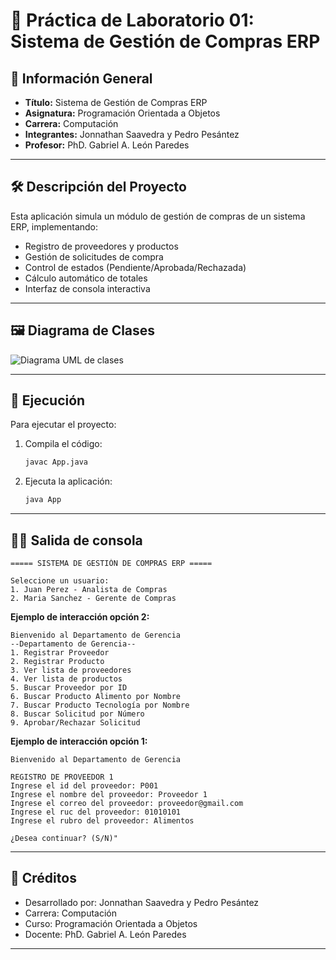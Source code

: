 # 🧪 Práctica de Laboratorio 01: Sistema de Gestión de Compras ERP

## 📌 Información General

- **Título:** Sistema de Gestión de Compras ERP
- **Asignatura:** Programación Orientada a Objetos
- **Carrera:** Computación
- **Integrantes:** Jonnathan Saavedra y Pedro Pesántez
- **Profesor:** PhD. Gabriel A. León Paredes

---

## 🛠️ Descripción del Proyecto

Esta aplicación simula un módulo de gestión de compras de un sistema ERP, implementando:

- Registro de proveedores y productos
- Gestión de solicitudes de compra
- Control de estados (Pendiente/Aprobada/Rechazada)
- Cálculo automático de totales
- Interfaz de consola interactiva

---

## 🖼️ Diagrama de Clases
![Diagrama UML de clases](https://github.com/user-attachments/assets/a1792413-743f-4a0a-acd9-0690e0c4fca1)

---
## 🚀 Ejecución

Para ejecutar el proyecto:

1. Compila el código:
    ```bash
    javac App.java
    ```
2. Ejecuta la aplicación:
    ```bash
    java App
    ```

---

## 🧑‍💻 Salida de consola

```plaintext
===== SISTEMA DE GESTIÓN DE COMPRAS ERP =====

Seleccione un usuario:
1. Juan Perez - Analista de Compras
2. Maria Sanchez - Gerente de Compras
```
**Ejemplo de interacción opción 2:**
```plaintext
Bienvenido al Departamento de Gerencia
--Departamento de Gerencia--
1. Registrar Proveedor
2. Registrar Producto
3. Ver lista de proveedores
4. Ver lista de productos
5. Buscar Proveedor por ID
6. Buscar Producto Alimento por Nombre
7. Buscar Producto Tecnología por Nombre
8. Buscar Solicitud por Número
9. Aprobar/Rechazar Solicitud
```
**Ejemplo de interacción opción 1:**
```
Bienvenido al Departamento de Gerencia

REGISTRO DE PROVEEDOR 1
Ingrese el id del proveedor: P001
Ingrese el nombre del proveedor: Proveedor 1 
Ingrese el correo del proveedor: proveedor@gmail.com
Ingrese el ruc del proveedor: 01010101
Ingrese el rubro del proveedor: Alimentos
```
```plaintext
¿Desea continuar? (S/N)"
```
---
## 👥 Créditos

- Desarrollado por: Jonnathan Saavedra y Pedro Pesántez
- Carrera: Computación
- Curso: Programación Orientada a Objetos
- Docente: PhD. Gabriel A. León Paredes
---

